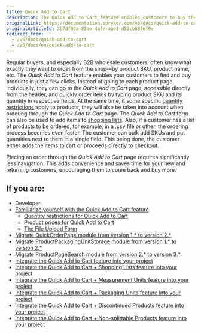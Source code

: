 ```yaml
---
title: Quick Add to Cart
description: The Quick Add to Cart feature enables customers to buy their commonly ordered products in just a few clicks, encouraging them to come back and buy more.
originalLink: https://documentation.spryker.com/v6/docs/quick-add-to-cart
originalArticleId: 3b7df09a-85ae-4afe-aae1-d52cb68fef9e
redirect_from:
  - /v6/docs/quick-add-to-cart
  - /v6/docs/en/quick-add-to-cart
---
```


Regular buyers, and especially B2B wholesale customers, often know what exactly they want to order from the shop—by product SKU, product name, etc. The *Quick Add to Cart* feature enables your customers to find and buy products in just a few clicks. Instead of going to each product page individually, they can go to the *Quick Add to Cart* page, accessible directly from the header, and quickly order items by typing product SKU and its quantity in respective fields. At the same time, if some specific [quantity restrictions](/docs/scos/user/features/{{page.version}}/non-splittable-products-feature-overview.html) apply to products, they will also be taken into account when ordering through the *Quick Add to Cart* page. The *Quick Add to Cart* form can also be used to add items to [shopping lists](/docs/scos/user/features/{{page.version}}/shopping-lists-feature-overview/multiple-and-shared-shopping-lists/multiple-and-shared-shopping-lists.html). Also, if a customer has a list of products to be ordered, for example, in a .csv file or other, the ordering process becomes even faster. The customer can bulk add SKUs and put quantities next to them in a single field. This being done, the customer either adds the items to cart or proceeds directly to checkout.

Placing an order through the *Quick Add to Cart* page requires significantly less navigation. This adds convenience and saves time for your new and returning customers, encouraging them to come back and buy more.


## If you are:

<div class="mr-container">
    <div class="mr-list-container">
        <!-- col1 -->
        <div class="mr-col">
            <ul class="mr-list mr-list-green">
                <li class="mr-title">Developer</li>
                <li><a href="docs\scos\user\features\202009.0\quick-add-to-cart\quick-add-to-cart-feature-overview.md" class="mr-link">Familiarize yourself with the Quick Add to Cart feature</a><ul><li><a href="docs\scos\user\features\202009.0\quick-add-to-cart\quick-add-to-cart-feature-overview.md#quantity-restrictions-for-quick-add-to-cart" class="mr-link">Quantity restrictions for Quick Add to Cart</a></li><li><a href="docs\scos\user\features\202009.0\quick-add-to-cart\quick-add-to-cart-feature-overview.md#product-prices-for-quick-add-to-cart" class="mr-link">Product prices for Quick Add to Cart</a></li><li><a href="docs\scos\user\features\202009.0\quick-add-to-cart\quick-add-to-cart-feature-overview.md#file-upload-form-for-concrete-products" class="mr-link">The File Upload Form</a></li></ul></li>
                <li><a href="docs\scos\dev\module-migration-guides\202009.0\migration-guide-quickorderpage.md#upgrading-from-version-1---to-version-2--" class="mr-link">Migrate QuickOrderPage module from version 1.* to version 2.*</a></li>
                <li><a href="docs\scos\dev\module-migration-guides\202009.0\migration-guide-productpackagingunitstorage.md" class="mr-link">Migrate ProductPackagingUnitStorage module from version 1.* to version 2.*</a></li>
                <li><a href="docs\scos\dev\module-migration-guides\202009.0\migration-guide-productpagesearch.md#upgrading-from-version-2---to-version-3--" class="mr-link">Migrate ProductPageSearch module from version 2.* to version 3.*</a></li>
                <li><a href="docs\scos\dev\migration-and-integration\202009.0\feature-integration-guides\quick-add-to-cart-feature-integration.md" class="mr-link">Integrate the Quick Add to Cart feature into your project</a></li>
                <li><a href="docs\scos\dev\migration-and-integration\202009.0\feature-integration-guides\quick-add-to-cart-shopping-lists-feature-integration.md" class="mr-link">Integrate the Quick Add to Cart + Shopping Lists feature into your project</a></li>
                <li><a href="docs\scos\dev\migration-and-integration\202009.0\feature-integration-guides\quick-order-measurement-units-feature-integration.md" class="mr-link">Integrate the Quick Add to Cart + Measurement Units feature into your project</a></li>
                <li><a href="docs\scos\dev\migration-and-integration\202009.0\feature-integration-guides\quick-order-packaging-units-feature-integration.md" class="mr-link">Integrate the Quick Add to Cart + Packaging Units feature into your project</a></li>
                <li><a href="docs\scos\dev\migration-and-integration\202009.0\feature-integration-guides\quick-add-to-cart-discontinued-products-feature-integration.md" class="mr-link">Integrate the Quick Add to Cart + Discontinued Products feature into your project</a></li>
                <li><a href="docs\scos\dev\migration-and-integration\202009.0\feature-integration-guides\quick-order-non-splittable-products-feature-integration.md" class="mr-link">Integrate the Quick Add to Cart + Non-splittable Products feature into your project</a></li>
            </ul>
        </div>
    </div>
</div>
